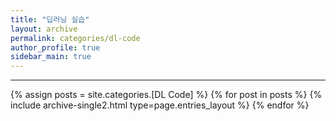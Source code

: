 ```yaml
---
title: "딥러닝 실습"
layout: archive
permalink: categories/dl-code
author_profile: true
sidebar_main: true
---
```


<!-- 공백이 포함되어 있는 카테고리 이름의 경우 site.categories['a b c'] 이런식으로! -->

***

{% assign posts = site.categories.[DL Code] %}
{% for post in posts %} {% include archive-single2.html type=page.entries_layout %} {% endfor %}
